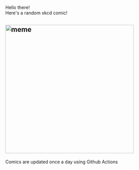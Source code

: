 Hello there! <br>Here's a random xkcd comic!<br>
## <img src="https://imgs.xkcd.com/comics/with_apologies_to_robert_frost.png" alt="meme" width="400"/><br>
Comics are updated once a day using Github Actions